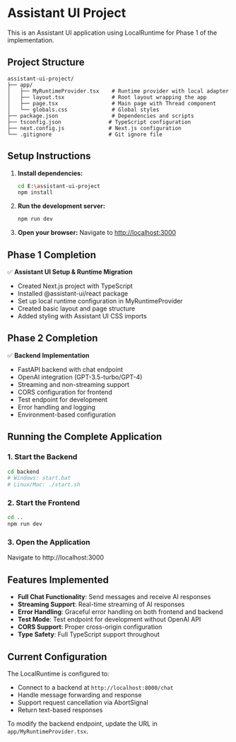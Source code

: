 # Assistant UI Project

This is an Assistant UI application using LocalRuntime for Phase 1 of the implementation.

## Project Structure

```
assistant-ui-project/
├── app/
│   ├── MyRuntimeProvider.tsx    # Runtime provider with local adapter
│   ├── layout.tsx               # Root layout wrapping the app
│   ├── page.tsx                 # Main page with Thread component
│   └── globals.css              # Global styles
├── package.json                 # Dependencies and scripts
├── tsconfig.json               # TypeScript configuration
├── next.config.js              # Next.js configuration
└── .gitignore                  # Git ignore file
```

## Setup Instructions

1. **Install dependencies:**
   ```bash
   cd E:\assistant-ui-project
   npm install
   ```

2. **Run the development server:**
   ```bash
   npm run dev
   ```

3. **Open your browser:**
   Navigate to [http://localhost:3000](http://localhost:3000)

## Phase 1 Completion

✅ **Assistant UI Setup & Runtime Migration**
- Created Next.js project with TypeScript
- Installed @assistant-ui/react package
- Set up local runtime configuration in MyRuntimeProvider
- Created basic layout and page structure
- Added styling with Assistant UI CSS imports

## Phase 2 Completion

✅ **Backend Implementation**
- FastAPI backend with chat endpoint
- OpenAI integration (GPT-3.5-turbo/GPT-4)
- Streaming and non-streaming support
- CORS configuration for frontend
- Test endpoint for development
- Error handling and logging
- Environment-based configuration

## Running the Complete Application

### 1. Start the Backend
```bash
cd backend
# Windows: start.bat
# Linux/Mac: ./start.sh
```

### 2. Start the Frontend
```bash
cd ..
npm run dev
```

### 3. Open the Application
Navigate to http://localhost:3000

## Features Implemented

- **Full Chat Functionality**: Send messages and receive AI responses
- **Streaming Support**: Real-time streaming of AI responses
- **Error Handling**: Graceful error handling on both frontend and backend
- **Test Mode**: Test endpoint for development without OpenAI API
- **CORS Support**: Proper cross-origin configuration
- **Type Safety**: Full TypeScript support throughout

## Current Configuration

The LocalRuntime is configured to:
- Connect to a backend at `http://localhost:8000/chat`
- Handle message forwarding and response
- Support request cancellation via AbortSignal
- Return text-based responses

To modify the backend endpoint, update the URL in `app/MyRuntimeProvider.tsx`.

